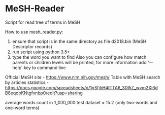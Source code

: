 # MeSH-Reader
Script for read tree of terms in MeSH

How to use mesh_reader.py:

1) ensure that script is in the same directory as file d2018.bin (MeSH Descriptor records)
2) run script using python 3.5+
3) type the word you want to find
Also you can configure how match parents or children levels will be printed, for more information add '--help' key to command line

Official MeSH site - https://www.nlm.nih.gov/mesh/
Table with MeSH search by articles statistics - https://docs.google.com/spreadsheets/d/1gSfjhH4tTTA6_3Dl5Z_wvm2Xl6dB8eqobKNtgfvnbp0/edit?usp=sharing

average words count in 1_000_000 test dataset  = 15.2 (only two-words and one-word terms)
